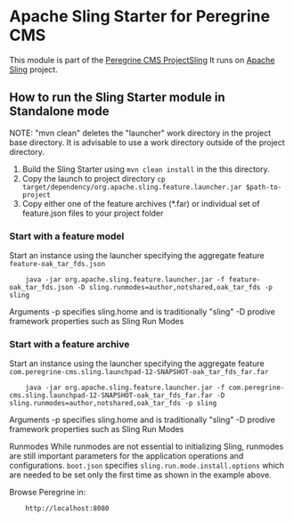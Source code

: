 # Apache Sling Starter for Peregrine CMS

This module is part of the [Peregrine CMS ProjectSling](https://www.peregrine-cms.com/)
It runs on [Apache Sling](https://sling.apache.org) project.


## How to run the Sling Starter module in Standalone mode

  NOTE: "mvn clean" deletes the "launcher" work directory in the project base
        directory. It is advisable to use a work directory outside of the
        project directory.

1) Build the Sling Starter using `mvn clean install` in the this directory.
2) Copy the launch to project directory `cp target/dependency/org.apache.sling.feature.launcher.jar $path-to-project`
3) Copy either one of the feature archives (*.far) or individual set of feature.json files to your project folder

### Start with a feature model

Start an instance using the launcher specifying the aggregate feature `feature-oak_tar_fds.json`

        java -jar org.apache.sling.feature.launcher.jar -f feature-oak_tar_fds.json -D sling.runmodes=author,notshared,oak_tar_fds -p sling

Arguments
        -p specifies sling.home and is traditionally "sling"
        -D prodive framework properties such as Sling Run Modes

### Start with a feature archive

Start an instance using the launcher specifying the aggregate feature `com.peregrine-cms.sling.launchpad-12-SNAPSHOT-oak_tar_fds_far.far`

        java -jar org.apache.sling.feature.launcher.jar -f com.peregrine-cms.sling.launchpad-12-SNAPSHOT-oak_tar_fds_far.far -D sling.runmodes=author,notshared,oak_tar_fds -p sling

Arguments
        -p specifies sling.home and is traditionally "sling"
        -D prodive framework properties such as Sling Run Modes

Runmodes
While runmodes are not essential to initializing Sling, runmodes are still important parameters for the application operations and configurations.
`boot.json` specifies `sling.run.mode.install.options` which are needed to be set only the first time as shown in the example above.

Browse Peregrine in:

        http://localhost:8080
